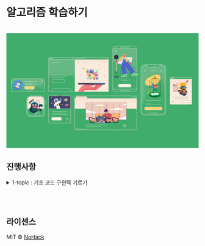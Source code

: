 # 알고리즘 학습하기

<p align="center">
  <br>
  <img src="./images/common/logo-sample.jpeg">
  <br>
</p>

## 진행사항

 <details>
<summary>1-topic : 기초 코드 구현력 기르기</summary>
<div markdown="1">

안녕

</div>
</details>


<p align="center">
  
  
</p>

<br>


<br>

## 라이센스

MIT &copy; [NoHack](mailto:lbjp114@gmail.com)

<!-- Stack Icon Refernces -->

[sb]: /images/stack/springboot.svg
[my]: /images/stack/mysql.svg
[dj]: /images/stack/datajpa.svg
[pos]: /images/stack/postman.svg
[jm]: /images/stack/apachejmeter.svg
